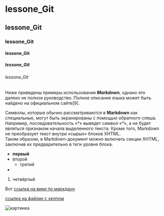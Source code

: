 # lessone_Git
## lessone_Git
### lessone_Git
#### lessone_Git
##### lessone_Git
###### lessone_Git


Ниже приведены примеры использования ***Markdown***, однако это далеко не полное руководство.
Полное описание языка может быть найдено на официальном сайте[9].

Символы, которые обычно
рассматриваются в __Markdown__ как специальные, могут быть экранированы с помощью обратного
слеша. Например, последовательность «\*» выведет символ «*», а не будет являться признаком
начала выделенного текста. Кроме того, Markdown не преобразует текст внутри «сырых» блоков
XHTML.<br/> Таким образом, в Markdown-документ можно включать секции XHTML, заключив их
предварительно в теги уровня блока.



- **первый**
- второй
   - третий
- 
1. четвёртый

Вот [сcылка на вики по маркдаун](https://ru.wikipedia.org/wiki/Markdown)


[ссылка на файлик с хелпом](./HELP.md) 

![картинка](https://upload.wikimedia.org/wikipedia/commons/4/48/Markdown-mark.svg)














